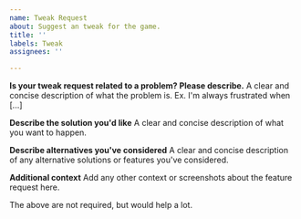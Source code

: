 ```yaml
---
name: Tweak Request
about: Suggest an tweak for the game.
title: ''
labels: Tweak
assignees: ''

---
```


**Is your tweak request related to a problem? Please describe.**
A clear and concise description of what the problem is. Ex. I'm always frustrated when [...]

**Describe the solution you'd like**
A clear and concise description of what you want to happen.

**Describe alternatives you've considered**
A clear and concise description of any alternative solutions or features you've considered.

**Additional context**
Add any other context or screenshots about the feature request here.

The above are not required, but would help a lot.

